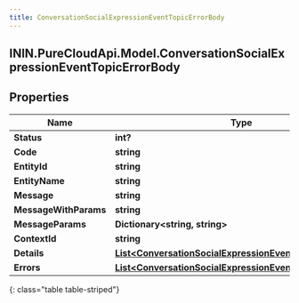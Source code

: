```yaml
---
title: ConversationSocialExpressionEventTopicErrorBody
---
```

## ININ.PureCloudApi.Model.ConversationSocialExpressionEventTopicErrorBody

## Properties

|Name | Type | Description | Notes|
|------------ | ------------- | ------------- | -------------|
| **Status** | **int?** |  | [optional] |
| **Code** | **string** |  | [optional] |
| **EntityId** | **string** |  | [optional] |
| **EntityName** | **string** |  | [optional] |
| **Message** | **string** |  | [optional] |
| **MessageWithParams** | **string** |  | [optional] |
| **MessageParams** | **Dictionary&lt;string, string&gt;** |  | [optional] |
| **ContextId** | **string** |  | [optional] |
| **Details** | [**List&lt;ConversationSocialExpressionEventTopicDetail&gt;**](ConversationSocialExpressionEventTopicDetail.html) |  | [optional] |
| **Errors** | [**List&lt;ConversationSocialExpressionEventTopicErrorBody&gt;**](ConversationSocialExpressionEventTopicErrorBody.html) |  | [optional] |
{: class="table table-striped"}


